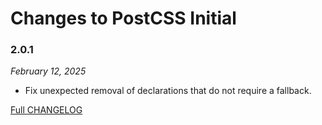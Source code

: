 # Changes to PostCSS Initial

### 2.0.1

_February 12, 2025_

- Fix unexpected removal of declarations that do not require a fallback.

[Full CHANGELOG](https://github.com/csstools/postcss-plugins/tree/main/plugins/postcss-initial/CHANGELOG.md)
